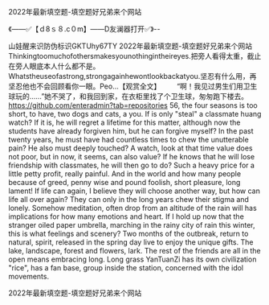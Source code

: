 2022年最新填空题-填空题好兄弟来个网站

《——✅【ｄ8ｓ８.c０m】——D友澜器打开✅》--

山娃醒来识防伪标识GKTUhy67TY
2022年最新填空题-填空题好兄弟来个网站　　Thinkingtoomuchofothersmakesyounothingintheireyes.把旁人看得太重，截止在旁人眼底本人什么都不是。Whatstheuseofastrong,strongagainhewontlookbackatyou.坚忍有什么用，再坚忍他也不会回顾看你一眼。Peo...【观赏全文】
　　“啊！我见过男生们用卫生球玩的……”她不哭了，和我回到家，在衣柜里找了个卫生球，匆匆跑下楼去。
https://github.com/enteradmin?tab=repositories
56, the four seasons is too short, to have, two dogs and cats, a you.
If is only "steal" a classmate huang watch?
If it is, he will regret a lifetime for this matter, although now the students have already forgiven him, but he can forgive myself?
In the past twenty years, he must have had countless times to chew the unutterable pain?
He also must deeply touched?
A watch, look at that time value does not poor, but in now, it seems, can also value?
If he knows that he will lose friendship with classmates, he will then go to do?
Such a heavy price for a little petty profit, really painful.
And in the world and how many people because of greed, penny wise and pound foolish, short pleasure, long lament!
If life can again, I believe they will choose another way, but how can life all over again?
They can only in the long years chew their stigma and lonely.
Somehow meditation, often drop from an altitude of the rain will has implications for how many emotions and heart.
If I hold up now that the stranger oiled paper umbrella, marching in the rainy city of rain this winter, this is what feelings and scenery?
Two months of the outbreak, return to natural, spirit, released in the spring day live to enjoy the unique gifts.
The lake, landscape, forest and flowers, lark.
The rest of the friends are all in the open means embracing long.
Long grass YanTuanZi has its own civilization "rice", has a fan base, group inside the station, concerned with the idol movements.




2022年最新填空题-填空题好兄弟来个网站
